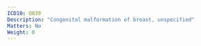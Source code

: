 ```yaml
---
ICD10: Q839
Description: "Congenital malformation of breast, unspecified"
Matters: No
Weight: 0
---
```


